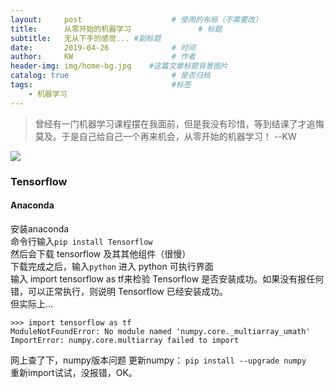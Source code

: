 ```yaml
---
layout:     post                    # 使用的布局（不需要改）
title:      从零开始的机器学习               # 标题 
subtitle:   无从下手的感觉... #副标题
date:       2019-04-26              # 时间
author:     KW                      # 作者
header-img: img/home-bg.jpg    #这篇文章标题背景图片
catalog: true                       # 是否归档
tags:                               #标签
    - 机器学习
---
```


> 曾经有一门机器学习课程摆在我面前，但是我没有珍惜，等到结课了才追悔莫及。于是自己给自己一个再来机会，从零开始的机器学习！      --KW

![](http://pqcapse3i.bkt.clouddn.com/dahuaxiyou.jpg)
<!-- <img src="http://pqcapse3i.bkt.clouddn.com/dahuaxiyou.jpg" width="150px"> -->

### Tensorflow

#### Anaconda

安装anaconda  
命令行输入`pip install Tensorflow`  
然后会下载 tensorflow 及其其他组件（很慢）  
下载完成之后，输入`python` 进入 python 可执行界面  
输入 import tensorflow as tf来检验 Tensorflow 是否安装成功。如果没有报任何错，可以正常执行，则说明 Tensorflow 已经安装成功。  
但实际上...

```shell
>>> import tensorflow as tf
ModuleNotFoundError: No module named 'numpy.core._multiarray_umath'
ImportError: numpy.core.multiarray failed to import
```

网上查了下，numpy版本问题
更新numpy： `pip install --upgrade numpy`  
重新import试试，没报错，OK。